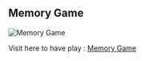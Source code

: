 ## Memory Game

![Memory Game](.seat_booking.gif)

Visit here to have play : [Memory Game](https://audarya07.github.io/devsnest/Frontend/THA_10/)
